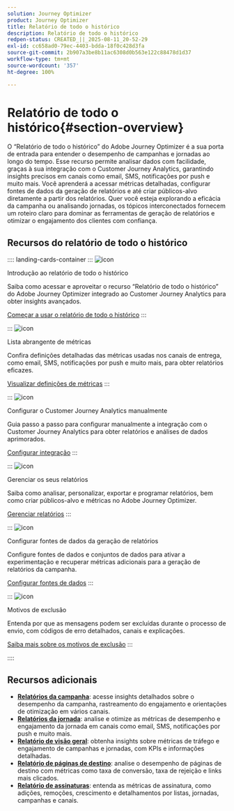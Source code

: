 ```yaml
---
solution: Journey Optimizer
product: Journey Optimizer
title: Relatório de todo o histórico
description: Relatório de todo o histórico
redpen-status: CREATED_||_2025-08-11_20-52-29
exl-id: cc658ad0-79ec-4403-bdda-18f0c428d3fa
source-git-commit: 2b907a3be8b11ac6308d0b563e122c88478d1d37
workflow-type: tm+mt
source-wordcount: '357'
ht-degree: 100%

---
```


# Relatório de todo o histórico{#section-overview}

O “Relatório de todo o histórico” do Adobe Journey Optimizer é a sua porta de entrada para entender o desempenho de campanhas e jornadas ao longo do tempo. Esse recurso permite analisar dados com facilidade, graças à sua integração com o Customer Journey Analytics, garantindo insights precisos em canais como email, SMS, notificações por push e muito mais. Você aprenderá a acessar métricas detalhadas, configurar fontes de dados da geração de relatórios e até criar públicos-alvo diretamente a partir dos relatórios. Quer você esteja explorando a eficácia da campanha ou analisando jornadas, os tópicos interconectados fornecem um roteiro claro para dominar as ferramentas de geração de relatórios e otimizar o engajamento dos clientes com confiança.

## Recursos do relatório de todo o histórico

:::: landing-cards-container
:::
![icon](https://cdn.experienceleague.adobe.com/icons/circle-play.svg?lang=pt-BR)

Introdução ao relatório de todo o histórico

Saiba como acessar e aproveitar o recurso “Relatório de todo o histórico” do Adobe Journey Optimizer integrado ao Customer Journey Analytics para obter insights avançados.

[Começar a usar o relatório de todo o histórico](../using/reports/report-gs-cja.md)
:::

:::
![icon](https://cdn.experienceleague.adobe.com/icons/chart-line.svg?lang=pt-BR)

Lista abrangente de métricas

Confira definições detalhadas das métricas usadas nos canais de entrega, como email, SMS, notificações por push e muito mais, para obter relatórios eficazes.

[Visualizar definições de métricas](../using/reports/global-report-components-cja.md)
:::

:::
![icon](https://cdn.experienceleague.adobe.com/icons/gear.svg?lang=pt-BR)

Configurar o Customer Journey Analytics manualmente

Guia passo a passo para configurar manualmente a integração com o Customer Journey Analytics para obter relatórios e análises de dados aprimorados.

[Configurar integração](../using/reports/cja-ajo.md)
:::

:::
![icon](https://cdn.experienceleague.adobe.com/icons/list-check.svg?lang=pt-BR)

Gerenciar os seus relatórios

Saiba como analisar, personalizar, exportar e programar relatórios, bem como criar públicos-alvo e métricas no Adobe Journey Optimizer.

[Gerenciar relatórios](../using/reports/report-cja-manage.md)
:::

:::
![icon](https://cdn.experienceleague.adobe.com/icons/puzzle-piece.svg?lang=pt-BR)

Configurar fontes de dados da geração de relatórios

Configure fontes de dados e conjuntos de dados para ativar a experimentação e recuperar métricas adicionais para a geração de relatórios da campanha.

[Configurar fontes de dados](../using/reports/reporting-configuration.md)
:::

:::
![icon](https://cdn.experienceleague.adobe.com/icons/shield-halved.svg?lang=pt-BR)

Motivos de exclusão

Entenda por que as mensagens podem ser excluídas durante o processo de envio, com códigos de erro detalhados, canais e explicações.

[Saiba mais sobre os motivos de exclusão](../using/reports/exclusion-list.md)
:::

::::


## Recursos adicionais

- **[Relatórios da campanha](campaign-reporting-landing-page.md)**: acesse insights detalhados sobre o desempenho da campanha, rastreamento do engajamento e orientações de otimização em vários canais.
- **[Relatórios da jornada](journey-reporting-landing-page.md)**: analise e otimize as métricas de desempenho e engajamento da jornada em canais como email, SMS, notificações por push e muito mais.
- **[Relatório de visão geral](../using/reports/channel-report-cja.md)**: obtenha insights sobre métricas de tráfego e engajamento de campanhas e jornadas, com KPIs e informações detalhadas.
- **[Relatório de páginas de destino](../using/reports/lp-report-global-cja.md)**: analise o desempenho de páginas de destino com métricas como taxa de conversão, taxa de rejeição e links mais clicados.
- **[Relatório de assinaturas](../using/reports/subscription-report-global-cja.md)**: entenda as métricas de assinatura, como adições, remoções, crescimento e detalhamentos por listas, jornadas, campanhas e canais.

